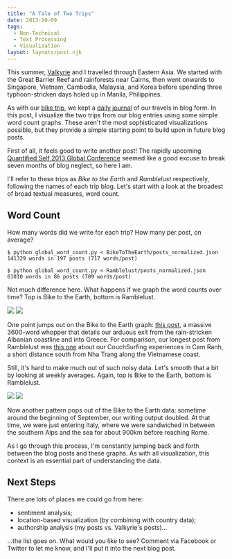 ```yaml
---
title: "A Tale of Two Trips"
date: 2013-10-09
tags:
  - Non-Technical
  - Text Processing
  - Visualization
layout: layouts/post.njk
---
```


This summer, [Valkyrie](http://www.eecs.berkeley.edu/~valkyrie/) and I travelled
through Eastern Asia.  We started with the Great Barrier Reef and rainforests near
Cairns, then went onwards to Singapore, Vietnam, Cambodia, Malaysia, and Korea
before spending three typhoon-stricken days holed up in Manila, Philippines.

As with our [bike trip](http://fearlesstost.github.io/biketotheearth/), we kept
a [daily journal](http://ramblelust.savageinter.net/) of our travels in blog
form.  In this post, I visualize the two trips from our blog entries using some
simple word count graphs.  These aren't the most sophisticated visualizations
possible, but they provide a simple starting point to build upon in future
blog posts.

<!-- more -->

First of all, it feels good to write another post!  The rapidly upcoming [Quantified Self 2013 Global Conference](http://quantifiedself.com/conference/San-Francisco-2013/)
seemed like a good excuse to break seven months of blog neglect, so here I am.

I'll refer to these trips as *Bike to the Earth* and *Ramblelust* respectively,
following the names of each trip blog.  Let's start with a look at the broadest
of broad textual measures, word count.

## Word Count

How many words did we write for each trip?  How many per post, on average?

```
$ python global_word_count.py < BikeToTheEarth/posts_normalized.json
141329 words in 197 posts (717 words/post)

$ python global_word_count.py < Ramblelust/posts_normalized.json
61010 words in 86 posts (709 words/post)
```

Not much difference here.  What happens if we graph the word counts over time?
Top is Bike to the Earth, bottom is Ramblelust.

<img src="https://lh4.googleusercontent.com/-5Sv5_JZEDdw/UlcoazZGSxI/AAAAAAAAAks/9TZH7nDzpnQ/w1000/biketotheearth_daily_words.jpg" />
<img src="https://lh6.googleusercontent.com/-BW5K-iWb56c/UlcoZ4fktZI/AAAAAAAAAkw/3g2w4bbbMtI/w1000/ramblelust_daily_words.jpg" />

One point jumps out on the Bike to the Earth graph: [this post](http://fearlesstost.github.io/biketotheearth/posts/2010/10/19/hellbania.html),
a massive 3600-word whopper that details our arduous exit from the rain-stricken
Albanian coastline and into Greece.  For comparison, our longest post from
Ramblelust was [this one](http://ramblelust.savageinter.net/blog/2013/06/29/cam-ranh-ing-around/)
about our CouchSurfing experiences in Cam Ranh, a short distance south from
Nha Trang along the Vietnamese coast.

Still, it's hard to make much out of such noisy data.  Let's smooth that a bit
by looking at weekly averages. Again, top is Bike to the Earth, bottom is Ramblelust.

<img src="https://lh6.googleusercontent.com/-9YT2XueNpAs/UlcodH_CpwI/AAAAAAAAAkk/0ZnCYmXSMJc/w1000/biketotheearth_daily_words_smoothed.jpg" />
<img src="https://lh4.googleusercontent.com/-C-Q604GWq84/UlcoesNibrI/AAAAAAAAAjk/8RHMmaBdOi0/w1000/ramblelust_daily_words_smoothed.jpg" />

Now another pattern pops out of the Bike to the Earth data: sometime around
the beginning of September, our writing output doubled.  At that time, we were
just entering Italy, where we were sandwiched in between the southern Alps
and the sea for about 900km before reaching Rome.

As I go through this process, I'm constantly jumping back and forth between
the blog posts and these graphs.  As with all visualization, this context is an
essential part of understanding the data.

## Next Steps

There are lots of places we could go from here:

- sentiment analysis;
- location-based visualization (by combining with country data);
- authorship analysis (my posts vs. Valkyrie's posts)...

...the list goes on.  What would you like to see?  Comment via Facebook or
Twitter to let me know, and I'll put it into the next blog post.
